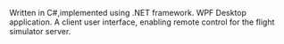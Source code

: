 Written in C#,implemented using .NET framework. WPF Desktop application. A client user interface, enabling remote control for the flight simulator server.
